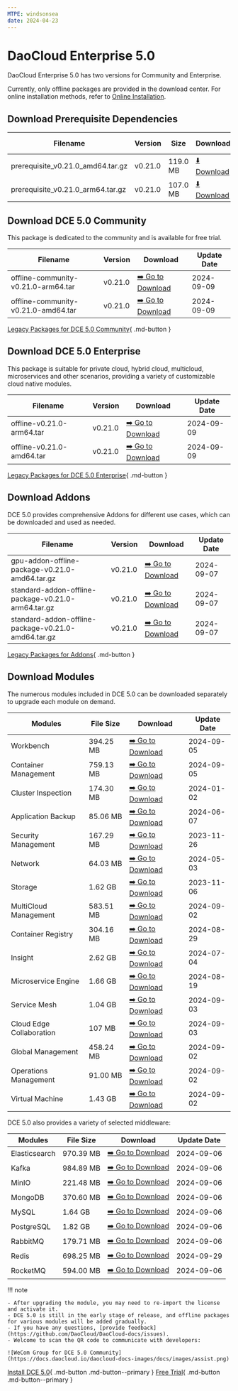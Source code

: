 ```yaml
---
MTPE: windsonsea
date: 2024-04-23
---
```


# DaoCloud Enterprise 5.0

DaoCloud Enterprise 5.0 has two versions for Community and Enterprise.

Currently, only offline packages are provided in the download center. For online installation methods, refer to [Online Installation](../install/index.md).

## Download Prerequisite Dependencies

| Filename | Version | Size | Download | Update Ddate |
| ------ | ---- | ---- | ---- |-------- |
| prerequisite_v0.21.0_amd64.tar.gz | v0.21.0 | 119.0 MB | [:arrow_down: Download](https://qiniu-download-public.daocloud.io/DaoCloud_Enterprise/dce5/prerequisite_v0.21.0_amd64.tar.gz) | 2024-09-09 |
| prerequisite_v0.21.0_arm64.tar.gz | v0.21.0 | 107.0 MB | [:arrow_down: Download](https://qiniu-download-public.daocloud.io/DaoCloud_Enterprise/dce5/prerequisite_v0.21.0_arm64.tar.gz) | 2024-09-09 |

## Download DCE 5.0 Community

This package is dedicated to the community and is available for free trial.

| Filename | Version | Download | Update Date |
| -------- | ------- | --------- | ----------- |
| offline-community-v0.21.0-arm64.tar | v0.21.0 | [:arrow_right: Go to Download](./free/dce5-installer-v0.21.0.md) | 2024-09-09 |
| offline-community-v0.21.0-amd64.tar | v0.21.0 | [:arrow_right: Go to Download](./free/dce5-installer-v0.21.0.md) | 2024-09-09 |

[Legacy Packages for DCE 5.0 Community](./free/dce5-installer-history.md){ .md-button } 

## Download DCE 5.0 Enterprise

This package is suitable for private cloud, hybrid cloud, multicloud, microservices and other scenarios, providing a variety of customizable cloud native modules.

| Filename | Version | Download | Update Date |
| -------- | ------- | -------- | ----------- |
| offline-v0.21.0-arm64.tar | v0.21.0 | [:arrow_right: Go to Download](./business/dce5-installer-v0.21.0.md) | 2024-09-09 |
| offline-v0.21.0-amd64.tar | v0.21.0 | [:arrow_right: Go to Download](./business/dce5-installer-v0.21.0.md) | 2024-09-09 |

[Legacy Packages for DCE 5.0 Enterprise](./business/dce5-installer-history.md){ .md-button } 

## Download Addons

DCE 5.0 provides comprehensive Addons for different use cases, which can be downloaded and used as needed.

| Filename | Version | Download | Update Date |
| -------- | ------- | -------- | ----------- |
| gpu-addon-offline-package-v0.21.0-amd64.tar.gz | v0.21.0 | [:arrow_right: Go to Download](./addon/v0.21.0.md) | 2024-09-07 |
| standard-addon-offline-package-v0.21.0-arm64.tar.gz | v0.21.0 | [:arrow_right: Go to Download](./addon/v0.21.0.md) | 2024-09-07 |
| standard-addon-offline-package-v0.21.0-amd64.tar.gz | v0.21.0 | [:arrow_right: Go to Download](./addon/v0.21.0.md) | 2024-09-07 |

[Legacy Packages for Addons](./addon/history.md){ .md-button } 

## Download Modules

The numerous modules included in DCE 5.0 can be downloaded separately to upgrade each module on demand.

| Modules | File Size | Download | Update Date |
| ------- | --------- | -------- | ----------- |
| Workbench | 394.25 MB | [:arrow_right: Go to Download](./modules/amamba.md) | 2024-09-05 |
| Container Management | 759.13 MB | [:arrow_right: Go to Download](./modules/kpanda.md) | 2024-09-05 |
| Cluster Inspection | 174.30 MB | [:arrow_right: Go to Download](./modules/kcollie.md) | 2024-01-02 |
| Application Backup | 85.06 MB | [:arrow_right: Go to Download](./modules/kcoral.md) | 2024-06-07 |
| Security Management | 167.29 MB | [:arrow_right: Go to Download](./modules/dowl.md) | 2023-11-26 |
| Network | 64.03 MB | [:arrow_right: Go to Download](./modules/spidernet.md) | 2024-05-03 |
| Storage | 1.62 GB | [:arrow_right: Go to Download](./modules/hwameistor.md)| 2023-11-06 |
| MultiCloud Management | 583.51 MB | [:arrow_right: Go to Download](./modules/kairship.md) | 2024-09-02 |
| Container Registry | 304.16 MB | [:arrow_right: Go to Download](./modules/kangaroo.md) | 2024-08-29 |
| Insight | 2.62 GB | [:arrow_right: Go to Download](./modules/insight.md) | 2024-07-04 |
| Microservice Engine | 1.66 GB | [:arrow_right: Go to Download](./modules/skoala.md) | 2024-08-19 |
| Service Mesh | 1.04 GB | [:arrow_right: Go to Download](./modules/mspider.md) | 2024-09-03 |
| Cloud Edge Collaboration | 107 MB | [:arrow_right: Go to Download](./modules/kant.md) | 2024-09-03 |
| Global Management | 458.24 MB | [:arrow_right: Go to Download](./modules/ghippo.md) | 2024-09-02 |
| Operations Management | 91.00 MB | [:arrow_right: Go to Download](./modules/gmagpie.md) | 2024-09-02 |
| Virtual Machine | 1.43 GB | [:arrow_right: Go to Download](./modules/virtnest.md) | 2024-09-02 |

DCE 5.0 also provides a variety of selected middleware:

| Modules | File Size | Download | Update Date |
| ------- | --------- | -------- | ------------|
| Elasticsearch |970.39 MB| [:arrow_right: Go to Download](./modules/middleware/elasticsearch.md) |2024-09-06|
| Kafka |984.89 MB| [:arrow_right: Go to Download](./modules/middleware/kafka.md) |2024-09-06|
| MinIO |221.48 MB| [:arrow_right: Go to Download](./modules/middleware/minio.md) |2024-09-06|
| MongoDB |370.60 MB| [:arrow_right: Go to Download](./modules/middleware/mongodb.md) |2024-09-06|
| MySQL |1.64 GB| [:arrow_right: Go to Download](./modules/middleware/mysql.md) |2024-09-06|
| PostgreSQL |1.82 GB| [:arrow_right: Go to Download](./modules/middleware/postgresql.md) |2024-09-06|
| RabbitMQ |179.71 MB| [:arrow_right: Go to Download](./modules/middleware/rabbitmq.md) |2024-09-06|
| Redis |698.25 MB| [:arrow_right: Go to Download](./modules/middleware/redis.md) |2024-09-29|
| RocketMQ |594.00 MB| [:arrow_right: Go to Download](./modules/middleware/rocketmq.md) |2024-09-06|

!!! note

    - After upgrading the module, you may need to re-import the license and activate it.
    - DCE 5.0 is still in the early stage of release, and offline packages for various modules will be added gradually.
    - If you have any questions, [provide feedback](https://github.com/DaoCloud/DaoCloud-docs/issues).
    - Welcome to scan the QR code to communicate with developers:

    ![WeCom Group for DCE 5.0 Community](https://docs.daocloud.io/daocloud-docs-images/docs/images/assist.png)

[Install DCE 5.0](../install/index.md){ .md-button .md-button--primary }
[Free Trial](../dce/license0.md){ .md-button .md-button--primary }
